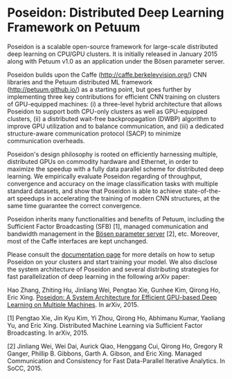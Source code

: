 # Poseidon: Distributed Deep Learning Framework on Petuum

Poseidon is a scalable open-source framework for large-scale distributed deep learning on CPU/GPU clusters. It is initially released in January 2015 along with Petuum v1.0 as an application under the Bösen parameter server.

Poseidon builds upon the Caffe (http://caffe.berkeleyvision.org/) CNN libraries and the Petuum distributed ML framework (http://petuum.github.io/) as a starting point, but goes further by implementing three key contributions for efficient CNN training on clusters of GPU-equipped machines: (i) a three-level hybrid architecture that allows Poseidon to support both CPU-only clusters as well as GPU-equipped clusters, (ii) a distributed wait-free backpropagation (DWBP) algorithm to improve GPU utilization and to balance communication, and (iii) a dedicated structure-aware communication protocol (SACP) to minimize communication overheads.

Poseidon's design philosophy is rooted on efficiently harnessing multiple, distributed GPUs on commodity hardware and Ethernet, in order to maximize the speedup with a fully data parallel scheme for distributed deep learning. We empirically evaluate Poseidon regarding of throughput, convergence and accuracy on the image classification tasks with multiple standard datasets, and show that Poseidon is able to achieve state-of-the-art speedups in accelerating the training of modern CNN structures, at the same time guarantee the correct convergence. 

Poseidon inherits many functionalities and benefits of Petuum, including the Sufficient Factor Broadcasting (SFB) [1], managed communication and bandwidth management in the [Bösen parameter server](https://github.com/petuum/bosen) [2], etc. Moreover, most of the Caffe interfaces are kept unchanged.

Please consult the [documentation page](http://docs.petuum.com/projects/petuum-poseidon) for more details on how to setup Poseidon on your clusters and start training your model. We also disclose the system architecture of Poseidon and several distributing strategies for fast parallelization of deep learning in the following arXiv paper: 

Hao Zhang, Zhiting Hu, Jinliang Wei, Pengtao Xie, Gunhee Kim, Qirong Ho, Eric Xing. [Poseidon: A System Architecture for Efficient GPU-based Deep Learning on Multiple Machines](http://arxiv.org/abs/1512.06216). In arXiv, 2015. 

[1] Pengtao Xie, Jin Kyu Kim, Yi Zhou, Qirong Ho, Abhimanu Kumar, Yaoliang Yu, and Eric Xing. Distributed Machine Learning via Sufficient Factor Broadcasting. In arXiv, 2015. 

[2] Jinliang Wei, Wei Dai, Aurick Qiao, Henggang Cui, Qirong Ho, Gregory R Ganger, Phillip B. Gibbons, Garth A. Gibson, and Eric Xing. Managed Communication and Consistency for Fast Data-Parallel Iterative Analytics. In SoCC, 2015.


